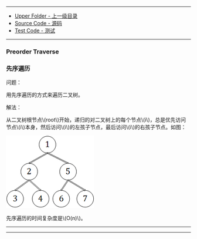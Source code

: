 --------
* [Upper Folder - 上一级目录](../../)
* [Source Code - 源码](https://github.com/zhaochenyou/Way-to-Algorithm/blob/master/src/GraphTheory/Traverse/PreorderTraverse.hpp)
* [Test Code - 测试](https://github.com/zhaochenyou/Way-to-Algorithm/blob/master/src/GraphTheory/Traverse/PreorderTraverse.cpp)

--------

### Preorder Traverse
### 先序遍历
<div>
问题：
<p id="i">用先序遍历的方式来遍历二叉树。 </p>
解法：
<p id="i">从二叉树根节点\(root\)开始，递归的对二叉树上的每个节点\(i\)，总是优先访问节点\(i\)本身，然后访问\(i\)的左孩子节点，最后访问\(i\)的右孩子节点。如图： </p>
<p id="c"><img src="../res/PreorderTraverse1.png" /></p>
<p id="i">先序遍历的时间复杂度是\(O(n)\)。 </p>
</div>

--------
--------

